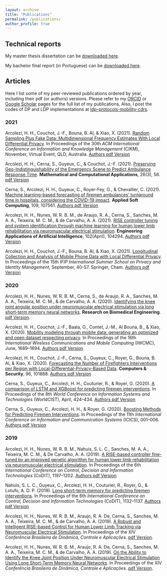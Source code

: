 ```yaml
---
layout: archive
title: "Publications"
permalink: /publications/
author_profile: true
---
```


## Technical reports

My master thesis dissertation can be [downloaded here](http://hharcolezi.github.io/files/2019_UNESP_Master_thesis_compressed.pdf).

My bachelor final report (in Portuguese) can be [downloaded here](http://hharcolezi.github.io/files/2017_UNEMAT_Final_Work.pdf).

## Articles

Here I list some of my peer-reviewed publications ordered by year, including their pdf (or authors) versions. Please refer to my [ORCID](https://orcid.org/0000-0001-8059-7094) or [Google Scholar](https://scholar.google.com/citations?hl=en&user=VJgSocwAAAAJ) pages for the full list of my publications. Also, I post the codes of DP and LDP implementations at [ldp-protocols-mobility-cdrs](https://github.com/hharcolezi/ldp-protocols-mobility-cdrs).

### 2021
Arcolezi, H. H., Couchot, J.-F., Bouna, B. Al, & Xiao, X. (2021). [Random Sampling Plus Fake Data: Multidimensional Frequency Estimates With Local Differential Privacy](https://www.cikm2021.org/accepted-papers/full). In Proceedings of the 30th *ACM International Conference on Information and Knowledge Management* (CIKM), November, Virtual Event, QLD, Australia. [Authors pdf Version](http://hharcolezi.github.io/files/2021_LDP_RS_FD_arxived.pdf)

Arcolezi, H. H., Cerna, S., Guyeux, C., & Couchot, J.-F. (2021). [Preserving Geo-Indistinguishability of the Emergency Scene to Predict Ambulance Response Time](https://doi.org/10.3390/mca26030056). **Mathematical and Computational Applications**, 26(3), 56. [pdf Version](http://hharcolezi.github.io/files/2021_MCA_ART_GI.pdf)

Cerna, S., Arcolezi, H. H., Guyeux, C., Royer-Fey, G., & Chevallier, C. (2021). [Machine learning-based forecasting of firemen ambulances’ turnaround time in hospitals, considering the COVID-19 impact](https://doi.org/10.1016/j.asoc.2021.107561). **Applied Soft Computing**, 109, 107561. [Authors pdf Version](http://hharcolezi.github.io/files/2021_ASOC_att.pdf)

Arcolezi, H. H., Nunes, W. R. B. M., de Araujo, R. A., Cerna, S., Sanches, M. A. A., Teixeira, M. C. M., & de Carvalho, A. A. (2021). [RISE controller tuning and system identification through machine learning for human lower limb rehabilitation via neuromuscular electrical stimulation](https://doi.org/10.1016/j.engappai.2021.104294). **Engineering Applications of Artificial Intelligence**, 102(April), 104294. [Authors pdf Version](http://hharcolezi.github.io/files/2021_EAAI_rise_ml.pdf)

Arcolezi, H. H., Couchot, J.-F., Bouna, B. Al, & Xiao, X. (2021). [Longitudinal Collection and Analysis of Mobile Phone Data with Local Differential Privacy](https://doi.org/10.1007/978-3-030-72465-8_3). In Proceedings of the 15th *IFIP International Summer School on Privacy and Identity Management*, September, 40-57. Springer, Cham. [Authors pdf Version](http://hharcolezi.github.io/files/2020_IFIP_SS_Mobile_data_LDP.pdf)

### 2020

Arcolezi, H. H., Nunes, W. R. B. M., Cerna, S., de Araujo, R. A., Sanches, M. A. A., Teixeira, M. C. M., & de Carvalho, A. A. (2020). [Identifying the knee joint angular position under neuromuscular electrical stimulation via long short-term memory neural networks](https://doi.org/10.1007/s42600-020-00089-1). **Research on Biomedical Engineering**. [pdf Version](https://rdcu.be/b6NV9).

Arcolezi, H. H., Couchot, J.-F., Baala, O., Contet, J.-M., Al Bouna, B., & Xiao, X. (2020). [Mobility modeling through mobile data: generating an optimized and open dataset respecting privacy](https://doi.org/10.1109/IWCMC48107.2020.9148138). In Proceedings of the 16th *International Wireless Communications and Mobile Computing* (IWCMC), June, 1689–1694. [Authors pdf Version](http://hharcolezi.github.io/files/2020_IWCMC_MS_FIMU.pdf)

Arcolezi, H. H., Couchot, J.-F., Cerna, S., Guyeux, C., Royer, G., Bouna, B. Al, & Xiao, X. (2020). [Forecasting the Number of Firefighters Interventions per Region with Local-Differential-Privacy-Based Data](https://doi.org/10.1016/j.cose.2020.101888). **Computers & Security**, 96, 101888. [Authors pdf Version](http://hharcolezi.github.io/files/2020_COSE_ldp_firemen.pdf)

Cerna, S., Guyeux, C., Arcolezi, H. H., Couturier, R., & Royer, G. (2020). [A comparison of LSTM and XGBoost for predicting firemen interventions](https://doi.org/10.1007/978-3-030-45691-7_39). In Proceedings of the 8th *World Conference on Information Systems and Technologies* (WorldCIST), April, 424–434. [Authors pdf Version](http://hharcolezi.github.io/files/2019_WCIST_LSTM_vs_XGBoost.pdf)

Cerna, S., Guyeux, C., Arcolezi, H. H., & Royer, G. (2020). [Boosting Methods for Predicting Firemen Interventions](https://doi.org/10.1109/ICICS49469.2020.239488). In Proceedings of the 11th *International Conference on Information and Communication Systems* (ICICS), 001–006. [Authors pdf Version](http://hharcolezi.github.io/files/2020_ICICS_boosting.pdf)

### 2019

Arcolezi, H. H., Nunes, W. R. B. M., Nahuis, S. L. C., Sanches, M. A. A., Teixeira, M. C. M., & De Carvalho, A. A. (2019). [A RISE-based controller fine-tuned by an improved genetic algorithm for human lower limb rehabilitation via neuromuscular electrical stimulation](https://doi.org/10.1109/CoDIT.2019.8820357). In Proceedings of the 6th *International Conference on Control, Decision and Information Technologies* (CoDIT), 1197–1202. [Authors pdf Version](http://hharcolezi.github.io/files/2019_CODIT_control.pdf)

Nahuis, S. L. C., Guyeux, C., Arcolezi, H. H., Couturier, R., Royer, G., & Lotufo, A. D. P. (2019). [Long short-term memory for predicting firemen interventions](https://doi.org/10.1109/CoDIT.2019.8820671). In Proceedings of the 6th *International Conference on Control, Decision and Information Technologies* (CoDIT), 1132–1137. [Authors pdf Version](http://hharcolezi.github.io/files/2019_CODIT_lstm.pdf)

Arcolezi, H. H., Nunes, W. R. B. M., Araujo, R. A. De, Cerna, S., Sanches, M. A. A., Teixeira, M. C. M., & de Carvalho, A. A. (2019). [A Robust and Intelligent RISE-based Control for Human Lower Limb Tracking via Neuromuscular Electrical Stimulation](http://soac.eesc.usp.br/index.php/dincon/xivdincon/paper/view/1683/1152). In Proceedings of the XIV *Conferência Brasileira de Dinâmica, Controle e Aplicações*. [pdf Version](http://hharcolezi.github.io/files/2019_DINCON_control.pdf).

Arcolezi, H. H., Nunes, W. R. B. M., Araujo, R. A. De, Cerna, S., Sanches, M. A. A., Teixeira, M. C. M., & de Carvalho, A. A. (2019). [On the Ability to Identify the Knee Joint Position Under Neuromuscular Electrical Stimulation Using Long Short-Term Memory Neural Networks](http://soac.eesc.usp.br/index.php/dincon/xivdincon/paper/view/1685/1153). In Proceedings of the XIV *Conferência Brasileira de Dinâmica, Controle e Aplicações*. [pdf Version](http://hharcolezi.github.io/files/2019_DINCON_ident.pdf).
